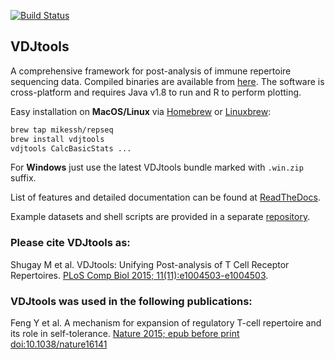 [![Build Status](https://travis-ci.org/mikessh/vdjtools.svg?branch=master)](https://travis-ci.org/mikessh/vdjtools)

## VDJtools

A comprehensive framework for post-analysis of immune repertoire sequencing data.
Compiled binaries are available from [here](https://github.com/mikessh/vdjtools/releases/latest).
The software is cross-platform and requires Java v1.8 to run and R to perform plotting.

Easy installation on **MacOS/Linux** via [Homebrew](http://brew.sh/) or [Linuxbrew](http://linuxbrew.sh/):
```bash
brew tap mikessh/repseq
brew install vdjtools
vdjtools CalcBasicStats ...
```

For **Windows** just use the latest VDJtools bundle marked with ``.win.zip`` suffix.

List of features and detailed documentation can be found at [ReadTheDocs](http://vdjtools-doc.readthedocs.org/en/latest/).

Example datasets and shell scripts are provided in a separate [repository](https://github.com/mikessh/vdjtools-examples).

### Please cite VDJtools as:

Shugay M et al. VDJtools: Unifying Post-analysis of T Cell Receptor Repertoires. [PLoS Comp Biol 2015; 11(11):e1004503-e1004503](http://journals.plos.org/ploscompbiol/article?id=10.1371/journal.pcbi.1004503).

### VDJtools was used in the following publications:

Feng Y et al. A mechanism for expansion of regulatory T-cell repertoire and its role in self-tolerance. [Nature 2015; epub before print doi:10.1038/nature16141](http://www.nature.com/nature/journal/vaop/ncurrent/full/nature16141.html)
